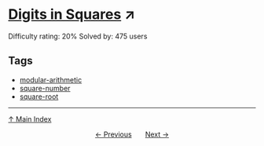 # [Digits in Squares](https://projecteuler.net/problem=817) ↗️

Difficulty rating: 20%
Solved by: 475 users
## Tags

- [modular-arithmetic](../tags/modular-arithmetic.md)
- [square-number](../tags/square-number.md)
- [square-root](../tags/square-root.md)



---

[↑ Main Index](../README.md)


<div align=center><a href='816.md'>← Previous</a> &nbsp;&nbsp; &nbsp;&nbsp;  <a href='818.md'>Next →</a></div>

